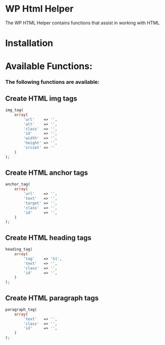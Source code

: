 # WP Html Helper
The WP HTML Helper contains functions that assist in working with HTML

# Installation

# Available Functions:

### The following functions are available:

## Create HTML img tags
```php
img_tag(
	array(
		'url' 	 => '',
		'alt' 	 => '',
		'class'  => '',
		'id' 	 => '',
		'width'  => '',
		'height' => '',
		'srcset' => ''
	)
);

```
## Create HTML anchor tags
```php
anchor_tag(
	array(
		'url' 	 => '',
		'text' 	 => '',
		'target' => '',
		'class'  => '',
		'id' 	 => '',
	)
);

```
## Create HTML heading tags
```php
heading_tag(
	array(
		'tag' 	 => 'h1',
		'text' 	 => '',
		'class'  => '',
		'id' 	 => '',
	)
);

```
## Create HTML paragraph tags
```php
paragraph_tag(
	array(
		'text' 	 => '',
		'class'  => '',
		'id' 	 => '',
	)
);

```
